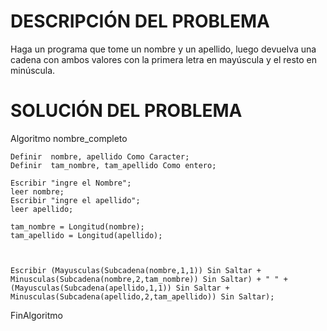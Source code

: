 # DESCRIPCIÓN DEL PROBLEMA

Haga un programa que tome un nombre y un apellido, luego devuelva una cadena con ambos valores con la primera letra en mayúscula y el resto en minúscula.


# SOLUCIÓN DEL PROBLEMA

Algoritmo nombre_completo
	
	Definir  nombre, apellido Como Caracter;
	Definir  tam_nombre, tam_apellido Como entero;
	
	Escribir "ingre el Nombre";
	leer nombre;
	Escribir "ingre el apellido";
	leer apellido;
	
	tam_nombre = Longitud(nombre);
	tam_apellido = Longitud(apellido);
	
	
	
	Escribir (Mayusculas(Subcadena(nombre,1,1)) Sin Saltar + Minusculas(Subcadena(nombre,2,tam_nombre)) Sin Saltar) + " " + (Mayusculas(Subcadena(apellido,1,1)) Sin Saltar + Minusculas(Subcadena(apellido,2,tam_apellido)) Sin Saltar);

FinAlgoritmo